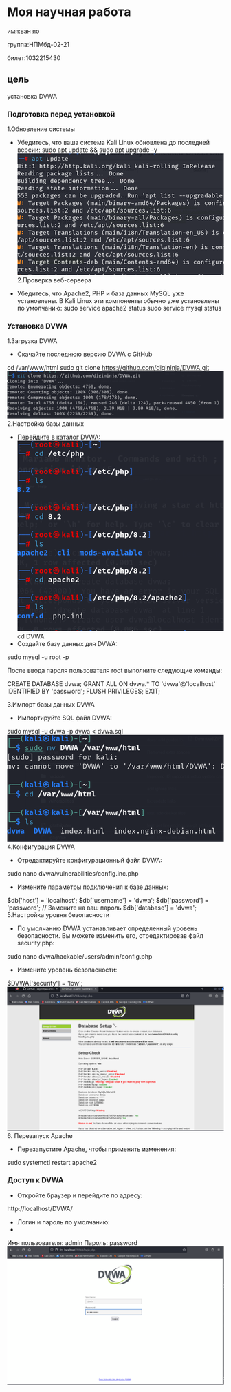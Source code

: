 # Моя научная работа
имя:ван яо

группа:НПМбд-02-21

билет:1032215430

## цель
 установкa DVWA

### Подготовка перед установкой

1.Обновление системы

- Убедитесь, что ваша система Kali Linux обновлена до последней версии:
sudo apt update && sudo apt upgrade -y
![](https://github.com/wangyao200036/infosec/raw/main/work2_pic/1.png)
2.Проверка веб-сервера

- Убедитесь, что Apache2, PHP и база данных MySQL уже установлены. В Kali Linux эти компоненты обычно уже установлены по умолчанию:
sudo service apache2 status
sudo service mysql status

### Установка DVWA

1.Загрузка DVWA

- Скачайте последнюю версию DVWA с GitHub

cd /var/www/html
sudo git clone https://github.com/digininja/DVWA.git
![](https://github.com/wangyao200036/infosec/raw/main/work2_pic/7.png)
2.Настройка базы данных

- Перейдите в каталог DVWA:
![](https://github.com/wangyao200036/infosec/raw/main/work2_pic/2.png)
cd DVWA
- Создайте базу данных для DVWA:

sudo mysql -u root -p

После ввода пароля пользователя root выполните следующие команды:

CREATE DATABASE dvwa;
GRANT ALL ON dvwa.* TO 'dvwa'@'localhost' IDENTIFIED BY 'password';
FLUSH PRIVILEGES;
EXIT;

3.Импорт базы данных DVWA

- Импортируйте SQL файл DVWA:

sudo mysql -u dvwa -p dvwa < dvwa.sql
![](https://github.com/wangyao200036/infosec/raw/main/work2_pic/6.png)
4.Конфигурация DVWA

- Отредактируйте конфигурационный файл DVWA:

sudo nano dvwa/vulnerabilities/config.inc.php

- Измените параметры подключения к базе данных:

$db['host'] = 'localhost';
$db['username'] = 'dvwa';
$db['password'] = 'password';  // Замените на ваш пароль
$db['database'] = 'dvwa';
5.Настройка уровня безопасности

- По умолчанию DVWA устанавливает определенный уровень безопасности. Вы можете изменить его, отредактировав файл security.php:

sudo nano dvwa/hackable/users/admin/config.php

- Измените уровень безопасности:

$DVWA['security'] = 'low';
![](https://github.com/wangyao200036/infosec/raw/main/work2_pic/4.png)
6. Перезапуск Apache

- Перезапустите Apache, чтобы применить изменения:

sudo systemctl restart apache2

### Доступ к DVWA
- Откройте браузер и перейдите по адресу:

http://localhost/DVWA/

- Логин и пароль по умолчанию:
- 
Имя пользователя: admin
Пароль: password
![](https://github.com/wangyao200036/infosec/raw/main/work2_pic/3.png)

